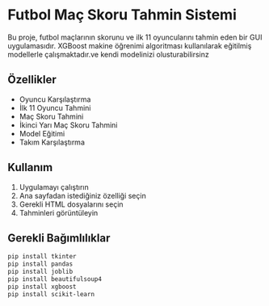 
 # Futbol Maç Skoru Tahmin Sistemi

Bu proje, futbol maçlarının skorunu ve ilk 11 oyuncularını tahmin eden bir GUI uygulamasıdır. XGBoost makine öğrenimi algoritması kullanılarak eğitilmiş modellerle çalışmaktadır.ve kendi modelinizi olusturabilirsinz

## Özellikler

- Oyuncu Karşılaştırma
- İlk 11 Oyuncu Tahmini
- Maç Skoru Tahmini
- İkinci Yarı Maç Skoru Tahmini
- Model Eğitimi
- Takım Karşılaştırma

## Kullanım

1. Uygulamayı çalıştırın
2. Ana sayfadan istediğiniz özelliği seçin
3. Gerekli HTML dosyalarını seçin
4. Tahminleri görüntüleyin

## Gerekli Bağımlılıklar

```bash
pip install tkinter
pip install pandas
pip install joblib
pip install beautifulsoup4
pip install xgboost
pip install scikit-learn
